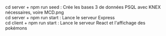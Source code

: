 cd server + npm run seed : Crée les bases 3 de données PSQL avec KNEX nécessaires, voire MCD.png  
cd server + npm run start : Lance le serveur Express  
cd client + npm run start : Lance le serveur React et l'affichage des pokémons  